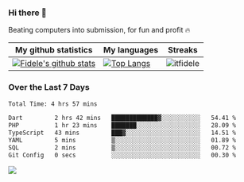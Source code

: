 ### Hi there 👋
<p>Beating computers into submission, for fun and profit 🔥</p>

|My github statistics|My languages|Streaks|
|-|-|-|
|[![Fidele's github stats](https://github-readme-stats.vercel.app/api?username=itfidele&count_private=true&show_icons=true&theme=dark&hide_title=true)](https://github.com/itfidele)|[![Top Langs](https://github-readme-stats.vercel.app/api/top-langs/?username=itfidele&show_icons=true&langs_count=8&theme=dark&layout=compact&hide_title=true)](https://github.com/itfidele)|![itfidele](https://github-readme-streak-stats.herokuapp.com/?user=itfidele&theme=dark)

### Over the Last 7 Days
<!--START_SECTION:waka-->

```txt
Total Time: 4 hrs 57 mins

Dart         2 hrs 42 mins   █████████████▓░░░░░░░░░░░   54.41 %
PHP          1 hr 23 mins    ███████░░░░░░░░░░░░░░░░░░   28.09 %
TypeScript   43 mins         ███▓░░░░░░░░░░░░░░░░░░░░░   14.51 %
YAML         5 mins          ▒░░░░░░░░░░░░░░░░░░░░░░░░   01.89 %
SQL          2 mins          ▒░░░░░░░░░░░░░░░░░░░░░░░░   00.72 %
Git Config   0 secs          ░░░░░░░░░░░░░░░░░░░░░░░░░   00.30 %
```

<!--END_SECTION:waka-->



![](https://komarev.com/ghpvc/?username=itfidele)
